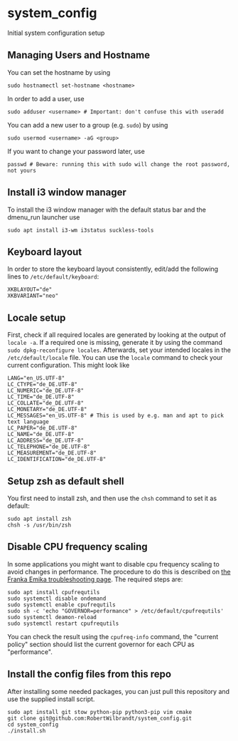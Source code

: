 # system_config
Initial system configuration setup

## Managing Users and Hostname

You can set the hostname by using

```console
sudo hostnamectl set-hostname <hostname>
```

In order to add a user, use

```console
sudo adduser <username> # Important: don't confuse this with useradd
```

You can add a new user to a group (e.g. ```sudo```) by using

```console
sudo usermod <username> -aG <group>
```

If you want to change your password later, use

```console
passwd # Beware: running this with sudo will change the root password, not yours
```

## Install i3 window manager

To install the i3 window manager with the default status bar and the dmenu_run launcher use

```console
sudo apt install i3-wm i3status suckless-tools
```

## Keyboard layout

In order to store the keyboard layout consistently, edit/add the following lines to ```/etc/default/keyboard```:

```console
XKBLAYOUT="de"
XKBVARIANT="neo"
```

## Locale setup

First, check if all required locales are generated by looking at the output of ```locale -a```. If a required one is missing, generate it by using the command ```sudo dpkg-reconfigure locales```. Afterwards, set your intended locales in the ```/etc/default/locale``` file. You can use the ```locale``` command to check your current configuration. This might look like

```console
LANG="en_US.UTF-8"
LC_CTYPE="de_DE.UTF-8"
LC_NUMERIC="de_DE.UTF-8"
LC_TIME="de_DE.UTF-8"
LC_COLLATE="de_DE.UTF-8"
LC_MONETARY="de_DE.UTF-8"
LC_MESSAGES="en_US.UTF-8" # This is used by e.g. man and apt to pick text language
LC_PAPER="de_DE.UTF-8"
LC_NAME="de_DE.UTF-8"
LC_ADDRESS="de_DE.UTF-8"
LC_TELEPHONE="de_DE.UTF-8"
LC_MEASUREMENT="de_DE.UTF-8"
LC_IDENTIFICATION="de_DE.UTF-8"
```

## Setup zsh as default shell

You first need to install zsh, and then use the ```chsh``` command to set it as default:

```console
sudo apt install zsh
chsh -s /usr/bin/zsh
```

## Disable CPU frequency scaling

In some applications you might want to disable cpu frequency scaling to avoid changes in performance. The procedure to do this is described on [the Franka Emika troubleshooting page](https://frankaemika.github.io/docs/troubleshooting.html). The required steps are:

```console
sudo apt install cpufrequtils
sudo systemctl disable ondemand
sudo systemctl enable cpufrequtils
sudo sh -c 'echo "GOVERNOR=performance" > /etc/default/cpufrequtils'
sudo systemctl deamon-reload
sudo systemctl restart cpufrequtils
```

You can check the result using the ```cpufreq-info``` command, the "current policy" section should list the current governor for each CPU as "performance".

## Install the config files from this repo

After installing some needed packages, you can just pull this repository and use the supplied install script.

```console
sudo apt install git stow python-pip python3-pip vim cmake
git clone git@github.com:RobertWilbrandt/system_config.git
cd system_config
./install.sh
```
